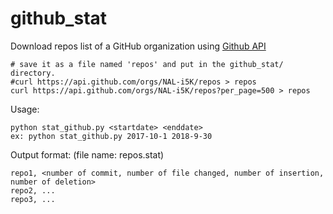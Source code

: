 # github_stat

Download repos list of a GitHub organization using [Github API](https://developer.github.com/v3/repos/#list-organization-repositories)
```
# save it as a file named 'repos' and put in the github_stat/ directory.
#curl https://api.github.com/orgs/NAL-i5K/repos > repos
curl https://api.github.com/orgs/NAL-i5K/repos?per_page=500 > repos
```


Usage: 
```
python stat_github.py <startdate> <enddate> 
ex: python stat_github.py 2017-10-1 2018-9-30
```

Output format: (file name: repos.stat)
```
repo1, <number of commit, number of file changed, number of insertion, number of deletion> 
repo2, ...
repo3, ...
```
